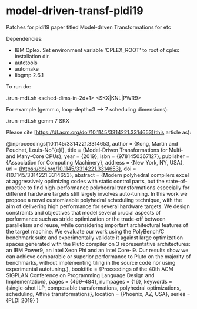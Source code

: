 # model-driven-transf-pldi19
Patches for pldi19 paper titled Model-driven Transformations for etc 


Dependencies:
* IBM Cplex. Set environment variable 'CPLEX_ROOT' to root of cplex installation dir.
* autotools
* automake
* libgmp 2.6.1

To run do:

./run-mdt.sh <filename-no-extension> <sched-dims-in-2d+1>  <SKX|KNL|PWR9>

For example (gemm.c, loop-depth=3 --> 7 scheduling dimensions):

./run-mdt.sh gemm 7 SKX
  
Please cite [https://dl.acm.org/doi/10.1145/3314221.3314653](this article as):
  
@inproceedings{10.1145/3314221.3314653,
author = {Kong, Martin and Pouchet, Louis-No\"{e}l},
title = {Model-Driven Transformations for Multi- and Many-Core CPUs},
year = {2019},
isbn = {9781450367127},
publisher = {Association for Computing Machinery},
address = {New York, NY, USA},
url = {https://doi.org/10.1145/3314221.3314653},
doi = {10.1145/3314221.3314653},
abstract = {Modern polyhedral compilers excel at aggressively optimizing codes with static control parts, but the state-of-practice to find high-performance polyhedral transformations especially for different hardware targets still largely involves auto-tuning. In this work we propose a novel customizable polyhedral scheduling technique, with the aim of delivering high performance for several hardware targets. We design constraints and objectives that model several crucial aspects of performance such as stride optimization or the trade-off between parallelism and reuse, while considering important architectural features of the target machine. We evaluate our work using the PolyBench/C benchmark suite and experimentally validate it against large optimization spaces generated with the Pluto compiler on 3 representative architectures: an IBM Power9, an Intel Xeon Phi and an Intel Core-i9. Our results show we can achieve comparable or superior performance to Pluto on the majority of benchmarks, without implementing tiling in the source code nor using experimental autotuning.},
booktitle = {Proceedings of the 40th ACM SIGPLAN Conference on Programming Language Design and Implementation},
pages = {469–484},
numpages = {16},
keywords = {single-shot ILP, composable transformations, polyhedral optimizations, scheduling, Affine transformations},
location = {Phoenix, AZ, USA},
series = {PLDI 2019}
}
